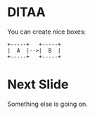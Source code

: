 # DITAA

You can create nice boxes:

```ditaa
+-----+   +-----+
|  A  |-->|  B  |
+-----+   +-----+
```

# Next Slide

Something else is going on.
